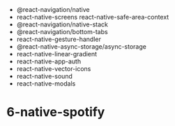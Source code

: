 ##

- @react-navigation/native
- react-native-screens react-native-safe-area-context
- @react-navigation/native-stack
- @react-navigation/bottom-tabs
- react-native-gesture-handler
- @react-native-async-storage/async-storage
- react-native-linear-gradient
- react-native-app-auth
- react-native-vector-icons
- react-native-sound
- react-native-modals
# 6-native-spotify
